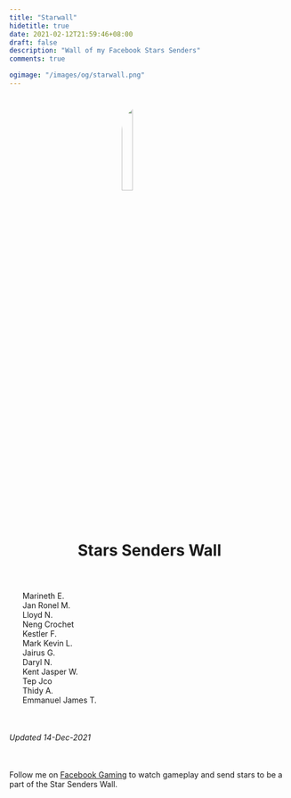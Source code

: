 ```yaml
---
title: "Starwall"
hidetitle: true
date: 2021-02-12T21:59:46+08:00
draft: false
description: "Wall of my Facebook Stars Senders"
comments: true

ogimage: "/images/og/starwall.png"
---
```


<img src="/images/stars.png" style="border-radius: 200px; margin-left: auto; margin-right: auto; width: 20%; display: block; margin-top: 2em; "/>
<h1 style="text-align: center; margin-bottom: 2em; margin-top: 5px; ">Stars Senders Wall</h1>

<ul id="people-list" style="list-style-type: none;">
    <li>Marineth E.</li>
    <li>Jan Ronel M.</li>
    <li>Lloyd N.</li>
    <li>Neng Crochet</li>
    <li>Kestler F.</li>
    <li>Mark Kevin L.</li>
    <li>Jairus G.</li>
    <li>Daryl N.</li>
    <li>Kent Jasper W.</li>
    <li>Tep Jco</li>
    <li>Thidy A.</li>
    <li>Emmanuel James T.</li>
</ul>

<br>
<h6>Updated 14-Dec-2021</h6>

<p style="margin-top: 50px;">Follow me on <a class="link" href="https://fb.gg/RedDavidGG/" target="_blank">Facebook Gaming</a> to watch gameplay and send stars to be a part of the Star Senders Wall.</p>
